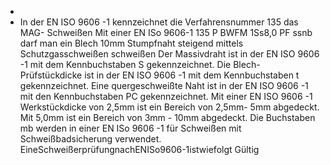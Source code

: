 - 
- In der EN ISO 9606 -1 kennzeichnet die Verfahrensnummer 135 das MAG- Schweißen
Mit einer EN ISo 9606-1 135 P BWFM 1Ss8,0 PF ssnb darf man ein Blech 10mm Stumpfnaht steigend mittels Schutzgasschweißen schweißen
Der Massivdraht ist in der EN ISO 9606 -1 mit dem Kennbuchstaben S gekennzeichnet.
Die Blech-Prüfstückdicke ist in der EN ISO 9606 -1 mit dem Kennbuchstaben t gekennzeichnet.
Eine quergeschweißte Naht ist in der EN ISO 9606 -1 mit den Kennbuchstaben PC gekennzeichnet.
Mit einer EN ISO 9606 -1 Werkstückdicke von 2,5mm ist ein Bereich von 2,5mm- 5mm abgedeckt. Mit 5,0mm ist ein Bereich von 3mm - 10mm abgedeckt.
Die Buchstaben mb werden in einer EN ISo 9606 -1 für Schweißen mit Schweißbadsicherung verwendet.
EineSchweißerprüfungnachENISo9606-1istwiefolgt Gültig